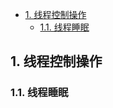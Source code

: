 <!-- TOC -->

- [1. 线程控制操作](#1-线程控制操作)
  - [1.1. 线程睡眠](#11-线程睡眠)

<!-- /TOC -->

## 1. 线程控制操作

### 1.1. 线程睡眠
